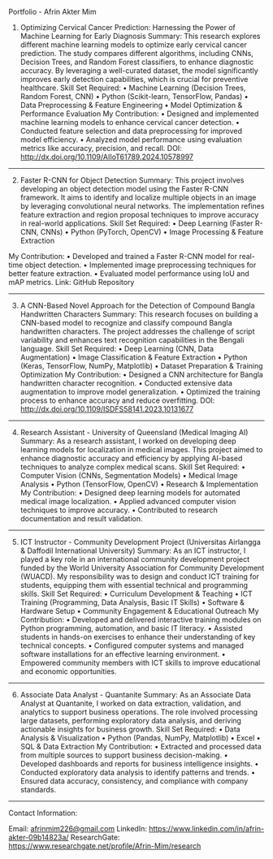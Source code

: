 Portfolio - Afrin Akter Mim
1. Optimizing Cervical Cancer Prediction: Harnessing the Power of Machine Learning for Early Diagnosis
Summary:
This research explores different machine learning models to optimize early cervical cancer prediction. The study compares different algorithms, including CNNs, Decision Trees, and Random Forest classifiers, to enhance diagnostic accuracy. By leveraging a well-curated dataset, the model significantly improves early detection capabilities, which is crucial for preventive healthcare.
Skill Set Required:
•	Machine Learning (Decision Trees, Random Forest, CNN)
•	Python (Scikit-learn, TensorFlow, Pandas)
•	Data Preprocessing & Feature Engineering
•	Model Optimization & Performance Evaluation
My Contribution:
•	Designed and implemented machine learning models to enhance cervical cancer detection.
•	Conducted feature selection and data preprocessing for improved model efficiency.
•	Analyzed model performance using evaluation metrics like accuracy, precision, and recall.
DOI: http://dx.doi.org/10.1109/AIIoT61789.2024.10578997
________________________________________
2. Faster R-CNN for Object Detection
Summary:
This project involves developing an object detection model using the Faster R-CNN framework. It aims to identify and localize multiple objects in an image by leveraging convolutional neural networks. The implementation refines feature extraction and region proposal techniques to improve accuracy in real-world applications.
Skill Set Required:
•	Deep Learning (Faster R-CNN, CNNs)
•	Python (PyTorch, OpenCV)
•	Image Processing & Feature Extraction

My Contribution:
•	Developed and trained a Faster R-CNN model for real-time object detection.
•	Implemented image preprocessing techniques for better feature extraction.
•	Evaluated model performance using IoU and mAP metrics.
Link:
GitHub Repository
________________________________________
3. A CNN-Based Novel Approach for the Detection of Compound Bangla Handwritten Characters
Summary:
This research focuses on building a CNN-based model to recognize and classify compound Bangla handwritten characters. The project addresses the challenge of script variability and enhances text recognition capabilities in the Bengali language.
Skill Set Required:
•	Deep Learning (CNN, Data Augmentation)
•	Image Classification & Feature Extraction
•	Python (Keras, TensorFlow, NumPy, Matplotlib)
•	Dataset Preparation & Training Optimization
My Contribution:
•	Designed a CNN architecture for Bangla handwritten character recognition.
•	Conducted extensive data augmentation to improve model generalization.
•	Optimized the training process to enhance accuracy and reduce overfitting.
DOI: http://dx.doi.org/10.1109/ISDFS58141.2023.10131677
________________________________________
4. Research Assistant - University of Queensland (Medical Imaging AI)
Summary:
As a research assistant, I worked on developing deep learning models for localization in medical images. This project aimed to enhance diagnostic accuracy and efficiency by applying AI-based techniques to analyze complex medical scans.
Skill Set Required:
•	Computer Vision (CNNs, Segmentation Models)
•	Medical Image Analysis
•	Python (TensorFlow, OpenCV)
•	Research & Implementation
My Contribution:
•	Designed deep learning models for automated medical image localization.
•	Applied advanced computer vision techniques to improve accuracy.
•	Contributed to research documentation and result validation.
________________________________________
5. ICT Instructor - Community Development Project (Universitas Airlangga & Daffodil International University)
Summary:
As an ICT instructor, I played a key role in an international community development project funded by the World University Association for Community Development (WUACD). My responsibility was to design and conduct ICT training for students, equipping them with essential technical and programming skills.
Skill Set Required:
•	Curriculum Development & Teaching
•	ICT Training (Programming, Data Analysis, Basic IT Skills)
•	Software & Hardware Setup
•	Community Engagement & Educational Outreach
My Contribution:
•	Developed and delivered interactive training modules on Python programming, automation, and basic IT literacy.
•	Assisted students in hands-on exercises to enhance their understanding of key technical concepts.
•	Configured computer systems and managed software installations for an effective learning environment.
•	Empowered community members with ICT skills to improve educational and economic opportunities.
________________________________________

6. Associate Data Analyst - Quantanite
Summary:
As an Associate Data Analyst at Quantanite, I worked on data extraction, validation, and analytics to support business operations. The role involved processing large datasets, performing exploratory data analysis, and deriving actionable insights for business growth.
Skill Set Required:
•	Data Analysis & Visualization
•	Python (Pandas, NumPy, Matplotlib)
•	Excel
•	SQL & Data Extraction
My Contribution:
•	Extracted and processed data from multiple sources to support business decision-making.
•	Developed dashboards and reports for business intelligence insights.
•	Conducted exploratory data analysis to identify patterns and trends.
•	Ensured data accuracy, consistency, and compliance with company standards.
________________________________________
Contact Information:

Email: afrinmim226@gmail.com
LinkedIn: https://www.linkedin.com/in/afrin-akter-09b14823a/
ResearchGate: https://www.researchgate.net/profile/Afrin-Mim/research


